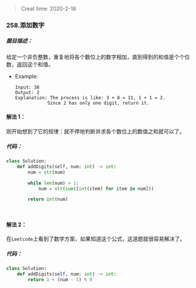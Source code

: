 > Creat time: 2020-2-18
### 258.添加数字
##### 题目描述：
给定一个非负整数，重复地将各个数位上的数字相加，直到得到的和值是个个位数，返回这个和值。

- Example:
    ```
    Input: 38
    Output: 2 
    Explanation: The process is like: 3 + 8 = 11, 1 + 1 = 2. 
                Since 2 has only one digit, return it.
    ```

#### 解法 1：
刚开始想到了它的规律：就不停地判断并求各个数位上的数值之和就可以了。

##### 代码：

```python
class Solution:
    def addDigits(self, num: int) -> int:
        num = str(num)

        while len(num) > 1:
            num = str(sum([int(item) for item in num]))

        return int(num)

        
```

#### 解法 2：
在`Leetcode`上看到了数学方案，如果知道这个公式，这道题就很容易解决了。

##### 代码：

```python
class Solution:
    def addDigits(self, num: int) -> int:
        return 1 + (num - 1) % 9
        
```